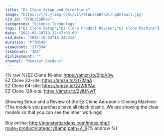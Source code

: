 ```yaml
---
title: "Ez Clone Setup and Directions"
image: "https:\/\/i.ytimg.com\/vi\/9lWLzEpBFeo\/hqdefault.jpg"
vid_id: "9lWLzEpBFeo"
categories: "Science-Technology"
tags: ["Ez Clone Setup","Ez Clone Product Review","Ez clone Machine"]
date: "2022-02-10T10:32:47+03:00"
vid_date: "2010-10-04T16:34:41Z"
duration: "PT7M54S"
viewcount: "177594"
likeCount: "388"
dislikeCount: ""
channel: "Monster Gardens"
---
```

{% raw %}EZ Clone 16-site: <a rel="nofollow" target="blank" href="https://amzn.to/2tjoA3w">https://amzn.to/2tjoA3w</a><br />EZ Clone 32-site: <a rel="nofollow" target="blank" href="https://amzn.to/2t7lMaA">https://amzn.to/2t7lMaA</a><br />EZ Clone 64-site: <a rel="nofollow" target="blank" href="https://amzn.to/2JWRPAc">https://amzn.to/2JWRPAc</a><br />EZ Clone 128-site: <a rel="nofollow" target="blank" href="https://amzn.to/2ylUNwT">https://amzn.to/2ylUNwT</a><br /><br />Showing Setup and a Review of the Ez Clone Aeroponic Cloning Machine. (The models you purchase have all black plastic. We are showing the clear models so that you can see the inner workings)<br /><br />Buy online: <a rel="nofollow" target="blank" href="http://monstergardens.com/index.php?route=product/category&amp;path=4_6">http://monstergardens.com/index.php?route=product/category&amp;path=4_6</a>{% endraw %}
